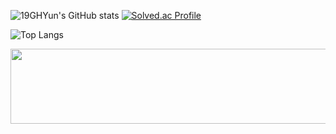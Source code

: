 ![19GHYun's GitHub stats](https://github-readme-stats.vercel.app/api?username=19GHYun&show_icons=true&theme=tokyonight) 
[![Solved.ac Profile](http://mazassumnida.wtf/api/generate_badge?boj=zxcvting1)](https://solved.ac/zxcvting1)

![Top Langs](https://github-readme-stats.vercel.app/api/top-langs/?username=19GHYun&layout=compact&theme=dark)


<a href="https://github.com/devxb/gitanimals">
  <img src="https://render.gitanimals.org/lines/{19GHYun}?pet-id=2" width="1000" height="120"/>
</a>
